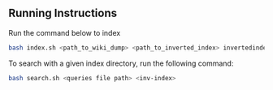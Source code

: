 ## Running Instructions

Run the command below to index

```bash
bash index.sh <path_to_wiki_dump> <path_to_inverted_index> invertedindex_stat.txt
```

To search with a given index directory, run the following command:

```bash
bash search.sh <queries file path> <inv-index>
```
